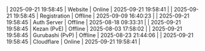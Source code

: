 | 2025-09-21 19:58:45 | Website | Online | 2025-09-21 19:58:41 |
| 2025-09-21 19:58:45 | Registration | Offline | 2025-09-09 16:40:23 |
| 2025-09-21 19:58:45 | Auth Server | Offline | 2025-08-18 09:33:31 |
| 2025-09-21 19:58:45 | Kezan (PvE) | Offline | 2025-08-03 17:58:02 |
| 2025-09-21 19:58:45 | Gurubashi (PvP) | Offline | 2025-08-23 21:44:06 |
| 2025-09-21 19:58:45 | Cloudflare | Online | 2025-09-21 19:58:41 |
